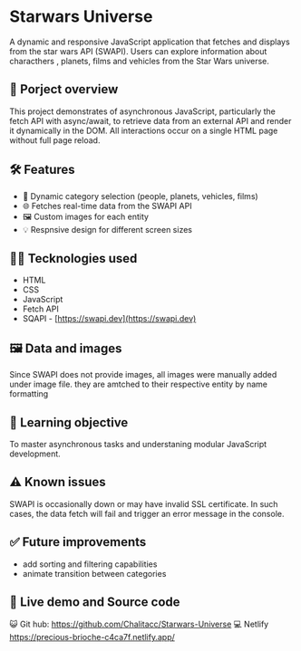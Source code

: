 # Starwars Universe

A dynamic and responsive JavaScript application that fetches and displays from the star wars API (SWAPI). Users can explore information about characthers , planets, films and vehicles from the Star Wars universe.

## 🚀 Porject overview

This project demonstrates of asynchronous JavaScript, particularly the fetch API with async/await, to retrieve data from an external API and render it dynamically in the DOM. All interactions occur on a single HTML page without full page reload.

## 🛠️ Features

- 🔄 Dynamic category selection (people, planets, vehicles, films)
- 🌐 Fetches real-time data from the SWAPI API
- 🖼️ Custom images for each entity
- 💡 Respnsive design for different screen sizes

## 🧑‍💻 Tecknologies used

- HTML
- CSS
- JavaScript
- Fetch API
- SQAPI - [https://swapi.dev](https://swapi.dev)

## 🖼️ Data and images

Since SWAPI does not provide images, all images were manually added under image file. they are amtched to their respective entity by name formatting

## 🧠 Learning objective

To master asynchronous tasks and understaning modular JavaScript development.

## ⚠️ Known issues

SWAPI is occasionally down or may have invalid SSL certificate. In such cases, the data fetch will fail and trigger an error message in the console.

## ✅ Future improvements

- add sorting and filtering capabilities
- animate transition between categories

## 🛜 Live demo and Source code

😺 Git hub:
https://github.com/Chalitacc/Starwars-Universe
💻 Netlify
https://precious-brioche-c4ca7f.netlify.app/
